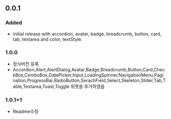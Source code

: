 ## 0.0.1

### Added

- initial release with accordion, avatar, badge, breadcrumb, button, card, tab, textarea and color, textStyle.

### 1.0.0

- 정식버전 등록
- Accordion,Alert,AlertDialog,Avatar,Badge,Breadcrumb,Button,Card,CheckBox,ComboBox,DatePicker,Input,LoadingSpinner,NavigationMenu,Pagination,ProgressBar,RadioButton,SerachField,Select,Skeleton,Slider,Tab,Table,Textarea,Toast,Toggle 위젯을 추가하였음

### 1.0.1+1
- Readme수정
